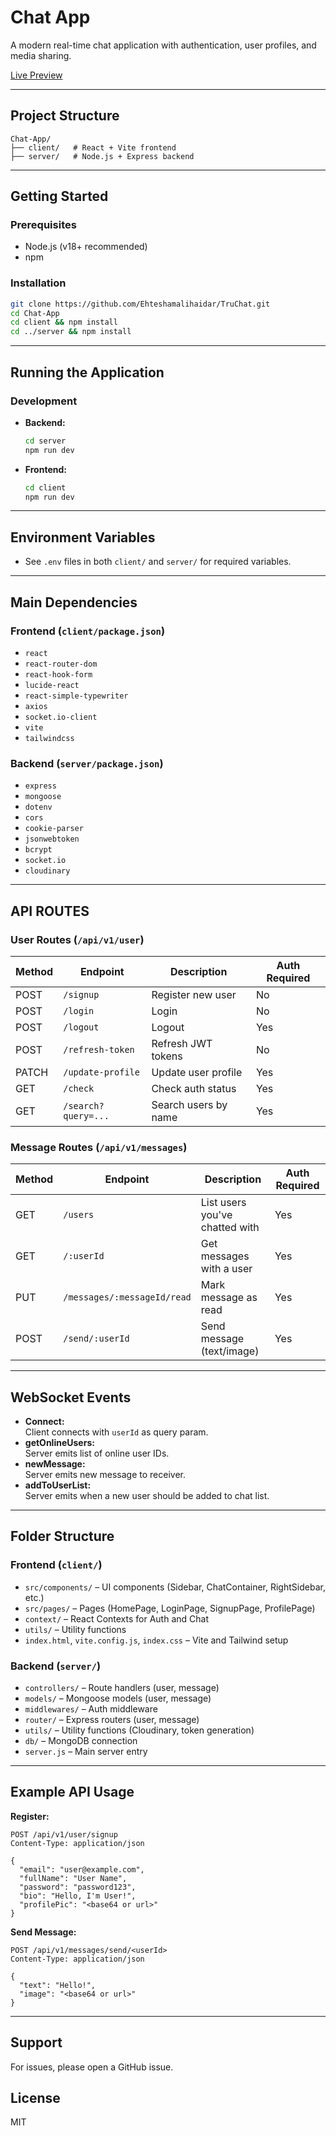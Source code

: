 # Chat App

A modern real-time chat application with authentication, user profiles, and media sharing.

[Live Preview](https://chat-app-six-ecru.vercel.app)


---

## Project Structure

```
Chat-App/
├── client/   # React + Vite frontend
├── server/   # Node.js + Express backend
```

---

## Getting Started

### Prerequisites

- Node.js (v18+ recommended)
- npm

### Installation

```sh
git clone https://github.com/Ehteshamalihaidar/TruChat.git
cd Chat-App
cd client && npm install
cd ../server && npm install
```

---

## Running the Application

### Development

- **Backend:**
  ```sh
  cd server
  npm run dev
  ```
- **Frontend:**
  ```sh
  cd client
  npm run dev
  ```

---

## Environment Variables

- See `.env` files in both `client/` and `server/` for required variables.

---

## Main Dependencies

### Frontend (`client/package.json`)

- `react`
- `react-router-dom`
- `react-hook-form`
- `lucide-react`
- `react-simple-typewriter`
- `axios`
- `socket.io-client`
- `vite`
- `tailwindcss`

### Backend (`server/package.json`)

- `express`
- `mongoose`
- `dotenv`
- `cors`
- `cookie-parser`
- `jsonwebtoken`
- `bcrypt`
- `socket.io`
- `cloudinary`

---

## API ROUTES

### User Routes (`/api/v1/user`)

| Method | Endpoint            | Description          | Auth Required |
| ------ | ------------------- | -------------------- | ------------- |
| POST   | `/signup`           | Register new user    | No            |
| POST   | `/login`            | Login                | No            |
| POST   | `/logout`           | Logout               | Yes           |
| POST   | `/refresh-token`    | Refresh JWT tokens   | No            |
| PATCH  | `/update-profile`   | Update user profile  | Yes           |
| GET    | `/check`            | Check auth status    | Yes           |
| GET    | `/search?query=...` | Search users by name | Yes           |

### Message Routes (`/api/v1/messages`)

| Method | Endpoint                    | Description                    | Auth Required |
| ------ | --------------------------- | ------------------------------ | ------------- |
| GET    | `/users`                    | List users you've chatted with | Yes           |
| GET    | `/:userId`                  | Get messages with a user       | Yes           |
| PUT    | `/messages/:messageId/read` | Mark message as read           | Yes           |
| POST   | `/send/:userId`             | Send message (text/image)      | Yes           |

---

## WebSocket Events

- **Connect:**  
  Client connects with `userId` as query param.
- **getOnlineUsers:**  
  Server emits list of online user IDs.
- **newMessage:**  
  Server emits new message to receiver.
- **addToUserList:**  
  Server emits when a new user should be added to chat list.

---

## Folder Structure

### Frontend (`client/`)

- `src/components/` – UI components (Sidebar, ChatContainer, RightSidebar, etc.)
- `src/pages/` – Pages (HomePage, LoginPage, SignupPage, ProfilePage)
- `context/` – React Contexts for Auth and Chat
- `utils/` – Utility functions
- `index.html`, `vite.config.js`, `index.css` – Vite and Tailwind setup

### Backend (`server/`)

- `controllers/` – Route handlers (user, message)
- `models/` – Mongoose models (user, message)
- `middlewares/` – Auth middleware
- `router/` – Express routers (user, message)
- `utils/` – Utility functions (Cloudinary, token generation)
- `db/` – MongoDB connection
- `server.js` – Main server entry

---

## Example API Usage

**Register:**

```http
POST /api/v1/user/signup
Content-Type: application/json

{
  "email": "user@example.com",
  "fullName": "User Name",
  "password": "password123",
  "bio": "Hello, I'm User!",
  "profilePic": "<base64 or url>"
}
```

**Send Message:**

```http
POST /api/v1/messages/send/<userId>
Content-Type: application/json

{
  "text": "Hello!",
  "image": "<base64 or url>"
}
```

---
## Support

For issues, please open a GitHub issue.

## License

MIT
